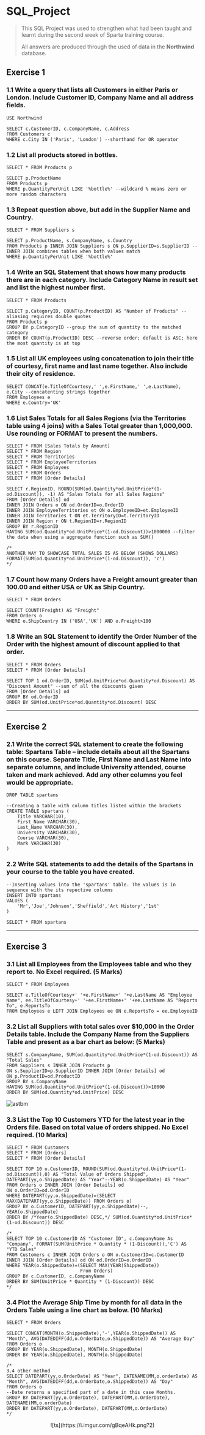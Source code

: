 # SQL_Project

> This SQL Project was used to strengthen what had been taught and learnt during the second week of Sparta training course.
>
>All answers are produced through the used of data in the **Northwind** database.
## Exercise 1
### 1.1 Write a query that lists all Customers in either Paris or London. Include Customer ID, Company Name and all address fields.
```
USE Northwind 

SELECT c.CustomerID, c.CompanyName, c.Address 
FROM Customers c
WHERE c.City IN ('Paris', 'London') --shorthand for OR operator
```
### 1.2 List all products stored in bottles.
```
SELECT * FROM Products p

SELECT p.ProductName 
FROM Products p
WHERE p.QuantityPerUnit LIKE '%bottle%' --wildcard % means zero or more random characters
```
### 1.3 Repeat question above, but add in the Supplier Name and Country.
```
SELECT * FROM Suppliers s

SELECT p.ProductName, s.CompanyName, s.Country 
FROM Products p INNER JOIN Suppliers s ON p.SupplierID=s.SupplierID --INNER JOIN combines tables when both values match 
WHERE p.QuantityPerUnit LIKE '%bottle%'
```
### 1.4 Write an SQL Statement that shows how many products there are in each category. Include Category Name in result set and list the highest number first.
```
SELECT * FROM Products

SELECT p.CategoryID, COUNT(p.ProductID) AS "Number of Products" --aliasing requires double quotes
FROM Products p
GROUP BY p.CategoryID --group the sum of quantity to the matched category
ORDER BY COUNT(p.ProductID) DESC --reverse order; default is ASC; here the most quantity is at top
```
### 1.5 List all UK employees using concatenation to join their title of courtesy, first name and last name together. Also include their city of residence.
```
SELECT CONCAT(e.TitleOfCourtesy,' ',e.FirstName,' ',e.LastName), e.City --concatenting strings together
FROM Employees e
WHERE e.Country='UK'
```
### 1.6 List Sales Totals for all Sales Regions (via the Territories table using 4 joins) with a Sales Total greater than 1,000,000. Use rounding or FORMAT to present the numbers. 
```
SELECT * FROM [Sales Totals by Amount]
SELECT * FROM Region
SELECT * FROM Territories
SELECT * FROM EmployeeTerritories
SELECT * FROM Employees
SELECT * FROM Orders
SELECT * FROM [Order Details]

SELECT r.RegionID, ROUND(SUM(od.Quantity*od.UnitPrice*(1-od.Discount)), -1) AS "Sales Totals for all Sales Regions"
FROM [Order Details] od 
INNER JOIN Orders o ON od.OrderID=o.OrderID 
INNER JOIN EmployeeTerritories et ON o.EmployeeID=et.EmployeeID 
INNER JOIN Territories t ON et.TerritoryID=t.TerritoryID 
INNER JOIN Region r ON t.RegionID=r.RegionID
GROUP BY r.RegionID
HAVING SUM(od.Quantity*od.UnitPrice*(1-od.Discount))>1000000 --filter the data when using a aggregate function such as SUM()

/*
ANOTHER WAY TO SHOWCASE TOTAL SALES IS AS BELOW (SHOWS DOLLARS)
FORMAT(SUM(od.Quantity*od.UnitPrice*(1-od.Discount)), 'c')
*/
```
### 1.7 Count how many Orders have a Freight amount greater than 100.00 and either USA or UK as Ship Country.
```
SELECT * FROM Orders

SELECT COUNT(Freight) AS "Freight"
FROM Orders o
WHERE o.ShipCountry IN ('USA','UK') AND o.Freight>100
```
### 1.8 Write an SQL Statement to identify the Order Number of the Order with the highest amount of discount applied to that order.
```
SELECT * FROM Orders
SELECT * FROM [Order Details]

SELECT TOP 1 od.OrderID, SUM(od.UnitPrice*od.Quantity*od.Discount) AS "Discount Amount" --sum of all the discounts given
FROM [Order Details] od
GROUP BY od.OrderID
ORDER BY SUM(od.UnitPrice*od.Quantity*od.Discount) DESC
```
___
## Exercise 2
### 2.1 Write the correct SQL statement to create the following table: Spartans Table – include details about all the Spartans on this course. Separate Title, First Name and Last Name into separate columns, and include University attended, course taken and mark achieved. Add any other columns you feel would be appropriate. 
```
DROP TABLE spartans

--Creating a table with column titles listed within the brackets
CREATE TABLE spartans (
    Title VARCHAR(10),
    First_Name VARCHAR(30),
    Last_Name VARCHAR(30),
    University VARCHAR(30),
    Course VARCHAR(30),
    Mark VARCHAR(30)
)
```
### 2.2 Write SQL statements to add the details of the Spartans in your course to the table you have created.
```
--Inserting values into the 'spartans' table. The values is in sequence with the its repective columns 
INSERT INTO spartans
VALUES (
    'Mr','Joe','Johnson','Sheffield','Art History','1st'
)

SELECT * FROM spartans
```
___
## Exercise 3
### 3.1 List all Employees from the Employees table and who they report to. No Excel required. (5 Marks)
```
SELECT * FROM Employees

SELECT e.TitleOfCourtesy+' '+e.FirstName+' '+e.LastName AS "Employee Name", ee.TitleOfCourtesy+' '+ee.FirstName+' '+ee.LastName AS "Reports To", e.ReportsTo
FROM Employees e LEFT JOIN Employees ee ON e.ReportsTo = ee.EmployeeID
```
### 3.2 List all Suppliers with total sales over $10,000 in the Order Details table. Include the Company Name from the Suppliers Table and present as a bar chart as below: (5 Marks)
```
SELECT s.CompanyName, SUM(od.Quantity*od.UnitPrice*(1-od.Discount)) AS "Total Sales"
FROM Suppliers s INNER JOIN Products p 
ON s.SupplierID=p.SupplierID INNER JOIN [Order Details] od 
ON p.ProductID=od.ProductID
GROUP BY s.CompanyName
HAVING SUM(od.Quantity*od.UnitPrice*(1-od.Discount))>10000
ORDER BY SUM(od.Quantity*od.UnitPrice) DESC
```
![astbm](https://i.imgur.com/XH22e4O.png?4)
### 3.3 List the Top 10 Customers YTD for the latest year in the Orders file. Based on total value of orders shipped. No Excel required. (10 Marks)
```
SELECT * FROM Customers
SELECT * FROM [Orders]
SELECT * FROM [Order Details]

SELECT TOP 10 o.CustomerID, ROUND(SUM(od.Quantity*od.UnitPrice*(1-od.Discount)),0) AS "Total Value of Orders Shipped", DATEPART(yy,o.ShippedDate) AS "Year"--YEAR(o.ShippedDate) AS "Year"
FROM Orders o INNER JOIN [Order Details] od 
ON o.OrderID=od.OrderID
WHERE DATEPART(yy,o.ShippedDate)=(SELECT MAX(DATEPART(yy,o.ShippedDate)) FROM Orders o) 
GROUP BY o.CustomerID, DATEPART(yy,o.ShippedDate)--, YEAR(o.ShippedDate)
ORDER BY /*Year(o.ShippedDate) DESC,*/ SUM(od.Quantity*od.UnitPrice*(1-od.Discount)) DESC

/*
SELECT TOP 10 c.CustomerID AS "Customer ID", c.CompanyName As "Company", FORMAT(SUM(UnitPrice * Quantity * (1-Discount)),'C') AS "YTD Sales"
FROM Customers c INNER JOIN Orders o ON o.CustomerID=c.CustomerID
INNER JOIN [Order Details] od ON od.OrderID=o.OrderID
WHERE YEAR(o.ShippedDate)=(SELECT MAX(YEAR(ShippedDate)) 
                           From Orders)
GROUP BY c.CustomerID, c.CompanyName
ORDER BY SUM(UnitPrice * Quantity * (1-Discount)) DESC
*/
```
### 3.4 Plot the Average Ship Time by month for all data in the Orders Table using a line chart as below. (10 Marks)
```
SELECT * FROM Orders

SELECT CONCAT(MONTH(o.ShippedDate),'-',YEAR(o.ShippedDate)) AS "Month", AVG(DATEDIFF(dd,o.OrderDate,o.ShippedDate)) AS "Average Day"
FROM Orders o
GROUP BY YEAR(o.ShippedDate), MONTH(o.ShippedDate) 
ORDER BY YEAR(o.ShippedDate), MONTH(o.ShippedDate)

/*
3.4 other method
SELECT DATEPART(yy,o.OrderDate) AS "Year", DATENAME(MM,o.orderDate) AS "Month", AVG(DATEDIFF(dd,o.OrderDate,o.ShippedDate)) AS "Day"
FROM Orders o
--Date returns a specified part of a date in this case Months.
GROUP BY DATEPART(yy,o.OrderDate), DATEPART(MM,o.OrderDate), DATENAME(MM,o.orderDate)
ORDER BY DATEPART(yy,o.OrderDate), DATEPART(MM,o.OrderDate)
*/
```
<p align="center">
  ![ts](https://i.imgur.com/gBqeAHk.png?2)
</p>


